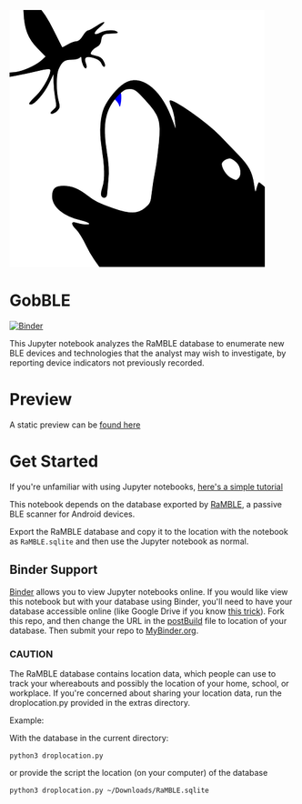 ![GobBLE's Logo](https://github.com/VirusFriendly/GobBLE/blob/master/assets/GobBLE-logo.png)
# GobBLE

[![Binder](https://mybinder.org/badge_logo.svg)](https://mybinder.org/v2/gh/VirusFriendly/GobBLE/master)

This Jupyter notebook analyzes the RaMBLE database to enumerate new BLE devices and technologies that the analyst may wish to investigate, by reporting device indicators not previously recorded.

# Preview

A static preview can be [found here](https://github.com/VirusFriendly/GobBLE/raw/master/assets/RaMBLE_original.html)

# Get Started

If you're unfamiliar with using Jupyter notebooks, [here's a simple tutorial](http://opentechschool.github.io/python-data-intro/core/notebook.html)

This notebook depends on the database exported by [RaMBLE](https://play.google.com/store/apps/details?id=com.contextis.android.BLEScanner), a passive BLE scanner for Android devices.

Export the RaMBLE database and copy it to the location with the notebook as `RaMBLE.sqlite` and then use the Jupyter notebook as normal.

## Binder Support

[Binder](https://mybinder.org/) allows you to view Jupyter notebooks online. If you would like view this notebook but with your database using Binder, you'll need to have your database accessible online (like Google Drive if you know [this trick](http://thebiobucket.blogspot.com/2011/10/how-to-link-to-google-docs-for-download.html)). Fork this repo, and then change the URL in the [postBuild](https://github.com/VirusFriendly/GobBLE/blob/master/postBuild) file to location of your database. Then submit your repo to [MyBinder.org](https://mybinder.org/).

### CAUTION

The RaMBLE database contains location data, which people can use to track your whereabouts and possibly the location of your home, school, or workplace. If you're concerned about sharing your location data, run the droplocation.py provided in the extras directory.

Example:

With the database in the current directory:

```
python3 droplocation.py
```

or provide the script the location (on your computer) of the database

```
python3 droplocation.py ~/Downloads/RaMBLE.sqlite
```
